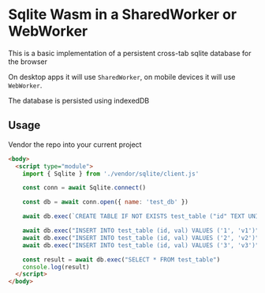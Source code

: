 # Sqlite Wasm in a SharedWorker or WebWorker

This is a basic implementation of a persistent cross-tab sqlite database for the browser

On desktop apps it will use `SharedWorker`, on mobile devices it will use `WebWorker`.

The database is persisted using indexedDB

## Usage

Vendor the repo into your current project

```html
<body>
  <script type="module">
    import { Sqlite } from './vendor/sqlite/client.js'

    const conn = await Sqlite.connect()

    const db = await conn.open({ name: 'test_db' })

    await db.exec(`CREATE TABLE IF NOT EXISTS test_table ("id" TEXT UNIQUE, "val" TEXT)`);

    await db.exec("INSERT INTO test_table (id, val) VALUES ('1', 'v1')")
    await db.exec("INSERT INTO test_table (id, val) VALUES ('2', 'v2')")
    await db.exec("INSERT INTO test_table (id, val) VALUES ('3', 'v3')")

    const result = await db.exec("SELECT * FROM test_table")
    console.log(result)
  </script>
</body>
```